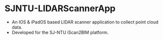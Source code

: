 # SJNTU-LIDARScannerApp

- An IOS &amp; iPadOS based LIDAR scanner application to collect point cloud data.
- Developed for the SJ-NTU iScan2BIM platform.
